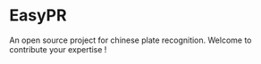 EasyPR
======

An open source project for chinese plate recognition. Welcome to contribute your expertise !
